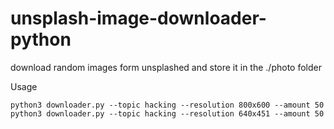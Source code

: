 # unsplash-image-downloader-python
download random images form unsplashed and store it in the ./photo folder

Usage
```
python3 downloader.py --topic hacking --resolution 800x600 --amount 50
python3 downloader.py --topic hacking --resolution 640x451 --amount 50
```

